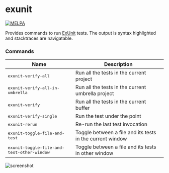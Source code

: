 # exunit

[![MELPA](https://melpa.org/packages/exunit-badge.svg)](https://melpa.org/#/exunit)

Provides commands to run
[ExUnit](https://hexdocs.pm/ex_unit/ExUnit.html) tests. The output is
syntax highlighted and stacktraces are navigatable.

### Commands

Name                                      | Description
------------------------------------------|----------
<kbd>exunit-verify-all</kbd>              | Run all the tests in the current project
<kbd>exunit-verify-all-in-umbrella</kbd>  | Run all the tests in the current umbrella project
<kbd>exunit-verify</kbd>                  | Run all the tests in the current buffer
<kbd>exunit-verify-single</kbd>           | Run the test under the point
<kbd>exunit-rerun</kbd>                   | Re-run the last test invocation
<kbd>exunit-toggle-file-and-test</kbd>  | Toggle between a file and its tests in the current window
<kbd>exunit-toggle-file-and-test-other-window</kbd> | Toggle between a file and its tests in other window


![screenshot](https://github.com/ananthakumaran/exunit.el/raw/master/screenshots/sample.png)
